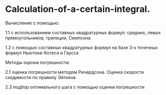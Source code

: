 # Calculation-of-a-certain-integral.
Вычисление с помощью:

1.1 с использованием составных квадратурных формул: средних, левых прямоугольников, трапеции, Симпсона

1.2 с помощью составных квадратурных формул на базе 3-х точечных формул Ньютона-Котеса и Гаусса


Методы оценки погрешности:

2.1 оценка погрешности методом Ричардсона. Оценка скорости сходимости по правилу Эйткена

2.3 подбор оптимального шага с помощью оценки погрешности
